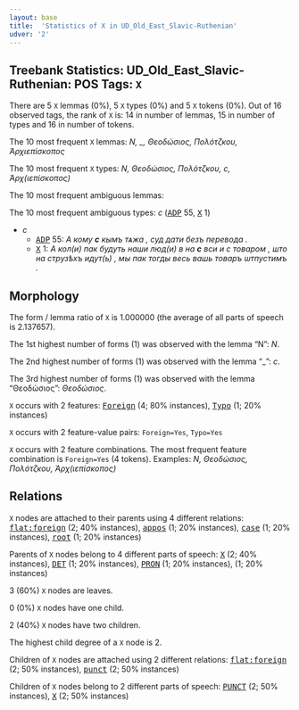 ```yaml
---
layout: base
title:  'Statistics of X in UD_Old_East_Slavic-Ruthenian'
udver: '2'
---
```


## Treebank Statistics: UD_Old_East_Slavic-Ruthenian: POS Tags: `X`

There are 5 `X` lemmas (0%), 5 `X` types (0%) and 5 `X` tokens (0%).
Out of 16 observed tags, the rank of `X` is: 14 in number of lemmas, 15 in number of types and 16 in number of tokens.

The 10 most frequent `X` lemmas: <em>N, _, Θεοδώσιος, Πολότζκου, Ἀρχιεπίσκοπος</em>

The 10 most frequent `X` types:  <em>N, Θεοδώσιος, Πολότζκου, с, Ἀρχ(ιεπίσκοπος)</em>

The 10 most frequent ambiguous lemmas: 

The 10 most frequent ambiguous types:  <em>с</em> (<tt><a href="orv_ruthenian-pos-ADP.html">ADP</a></tt> 55, <tt><a href="orv_ruthenian-pos-X.html">X</a></tt> 1)


* <em>с</em>
  * <tt><a href="orv_ruthenian-pos-ADP.html">ADP</a></tt> 55: <em>А кому <b>с</b> кымъ тѧжа , суд дати безъ перевода .</em>
  * <tt><a href="orv_ruthenian-pos-X.html">X</a></tt> 1: <em>А кол(и) пак будуть наши люд(и) в на <b>с</b> вси и с товаром , што на струзѣхъ идут(ь) , мы пак тогды весь вашь товаръ ѡтпустимъ .</em>

## Morphology

The form / lemma ratio of `X` is 1.000000 (the average of all parts of speech is 2.137657).

The 1st highest number of forms (1) was observed with the lemma “N”: <em>N</em>.

The 2nd highest number of forms (1) was observed with the lemma “_”: <em>с</em>.

The 3rd highest number of forms (1) was observed with the lemma “Θεοδώσιος”: <em>Θεοδώσιος</em>.

`X` occurs with 2 features: <tt><a href="orv_ruthenian-feat-Foreign.html">Foreign</a></tt> (4; 80% instances), <tt><a href="orv_ruthenian-feat-Typo.html">Typo</a></tt> (1; 20% instances)

`X` occurs with 2 feature-value pairs: `Foreign=Yes`, `Typo=Yes`

`X` occurs with 2 feature combinations.
The most frequent feature combination is `Foreign=Yes` (4 tokens).
Examples: <em>N, Θεοδώσιος, Πολότζκου, Ἀρχ(ιεπίσκοπος)</em>


## Relations

`X` nodes are attached to their parents using 4 different relations: <tt><a href="orv_ruthenian-dep-flat-foreign.html">flat:foreign</a></tt> (2; 40% instances), <tt><a href="orv_ruthenian-dep-appos.html">appos</a></tt> (1; 20% instances), <tt><a href="orv_ruthenian-dep-case.html">case</a></tt> (1; 20% instances), <tt><a href="orv_ruthenian-dep-root.html">root</a></tt> (1; 20% instances)

Parents of `X` nodes belong to 4 different parts of speech: <tt><a href="orv_ruthenian-pos-X.html">X</a></tt> (2; 40% instances), <tt><a href="orv_ruthenian-pos-DET.html">DET</a></tt> (1; 20% instances), <tt><a href="orv_ruthenian-pos-PRON.html">PRON</a></tt> (1; 20% instances),  (1; 20% instances)

3 (60%) `X` nodes are leaves.

0 (0%) `X` nodes have one child.

2 (40%) `X` nodes have two children.

The highest child degree of a `X` node is 2.

Children of `X` nodes are attached using 2 different relations: <tt><a href="orv_ruthenian-dep-flat-foreign.html">flat:foreign</a></tt> (2; 50% instances), <tt><a href="orv_ruthenian-dep-punct.html">punct</a></tt> (2; 50% instances)

Children of `X` nodes belong to 2 different parts of speech: <tt><a href="orv_ruthenian-pos-PUNCT.html">PUNCT</a></tt> (2; 50% instances), <tt><a href="orv_ruthenian-pos-X.html">X</a></tt> (2; 50% instances)

